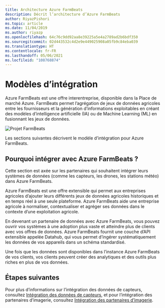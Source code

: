 ```yaml
---
title: Architecture Azure FarmBeats
description: Décrit l’architecture d’Azure FarmBeats
author: RiyazPishori
ms.topic: article
ms.date: 11/04/2019
ms.author: riyazp
ms.openlocfilehash: 64c76c9dd92aa8e39225a5e4a2789ad2b6bdf350
ms.sourcegitcommit: 02d443532c4d2e9e449025908a05fb9c84eba039
ms.translationtype: HT
ms.contentlocale: fr-FR
ms.lasthandoff: 05/06/2021
ms.locfileid: "108768874"
---
```

# <a name="integration-patterns"></a>Modèles d’intégration

Azure FarmBeats est une offre interentreprise, disponible dans la Place de marché Azure. FarmBeats permet l’agrégation de jeux de données agricoles entre les fournisseurs et la génération d’informations exploitables en créant des modèles d’intelligence artificielle (IA) ou de Machine Learning (ML) en fusionnant les jeux de données.

![Projet FarmBeats](./media/architecture-for-farmbeats/farmbeats-architecture-1.png)

Les sections suivantes décrivent le modèle d’intégration pour Azure FarmBeats.

## <a name="why-integrate-with-azure-farmbeats"></a>Pourquoi intégrer avec Azure FarmBeats ?

Cette section est axée sur les partenaires qui souhaitent intégrer leurs systèmes de données (comme les capteurs, les drones, les stations météo) dans Azure FarmBeats.

Azure FarmBeats est une offre extensible qui permet aux entreprises agricoles d’ajouter leurs différents jeux de données agricoles historiques et en temps réel à une seule plateforme. Azure FarmBeats aide une entreprise agricole à normaliser, contextualiser et agréger ses données dans le contexte d’une exploitation agricole.

En devenant un partenaire de données avec Azure FarmBeats, vous pouvez ouvrir vos systèmes à une adoption plus vaste et atteindre plus de clients avec vos offres de données. Azure FarmBeats fournit une couche d’API extensible appelée Datahub, qui vous permet d’ingérer systématiquement les données de vos appareils dans un schéma standardisé.

Une fois que les données sont disponibles dans l’instance Azure FarmBeats de vos clients, vos clients peuvent créer des analytiques et des outils plus riches en plus de vos données.

## <a name="next-steps"></a>Étapes suivantes

Pour plus d’informations sur l’intégration des données de capteurs, consultez [Intégration des données de capteurs](sensor-partner-integration-in-azure-farmbeats.md), et pour l’intégration des partenaires d’imagerie, consultez [Intégration des partenaires d’imagerie](imagery-partner-integration-in-azure-farmbeats.md).
